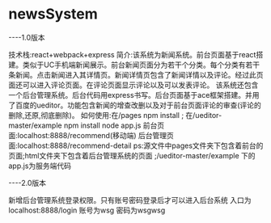 # newsSystem
----1.0版本


技术栈:react+webpack+express
简介:该系统为新闻系统。前台页面基于react搭建。类似于UC手机端新闻展示。前台新闻页面分为若干个分类。每个分类有若干条新闻。点击新闻进入其详情页。新闻详情页包含了新闻详情以及评论。经过此页面还可以进入评论页面。在评论页面显示评论以及可以发表评论。
	该系统还包含一个后台管理系统。后台代码用express书写。后台页面基于ace框架搭建。并用了百度的ueditor。功能包含新闻的增查改删以及对于前台页面评论的审查(评论的删除,还原,彻底删除)。
如何使用:在/pages     npm install ;   在/ueditor-master/example   npm install  node app.js  	前台页面:localhost:8888/recommend(移动端)   后台管理页面:localhost:8888/recommend-detail
ps:源文件中pages文件夹下包含着前台的页面;html文件夹下包含着后台管理系统的页面	;/ueditor-master/example  下的app.js为服务端代码

----2.0版本

新增后台管理系统登录权限。只有账号密码登录后才可以进入后台系统 入口为localhost:8888/login 账号为wsg  密码为wsgwsg